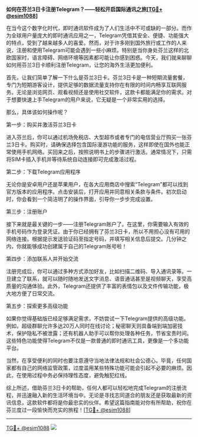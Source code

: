 **如何在芬兰3日卡注册Telegram？——轻松开启国际通讯之旅[[TG💪+ @esim1088](https://t.me/s/esim1088)]**

在当今这个数字化时代，即时通讯软件成为了人们生活中不可或缺的一部分。而作为全球用户量庞大的即时通讯应用之一，Telegram凭借其安全、便捷、功能强大的特点，受到了越来越多人的喜爱。然而，对于许多刚到国外旅行或工作的人来说，注册和使用Telegram可能会遇到一些小麻烦。特别是当你身处芬兰这样的北欧国家时，语言障碍、网络环境等因素都可能让你感到困惑。今天，我们就来聊聊如何用芬兰3日卡顺利注册Telegram，让您的海外生活更加便利。

首先，让我们简单了解一下什么是芬兰3日卡。芬兰3日卡是一种短期流量套餐，专门为短期游客设计，提供足够的数据流量支持你在有限的时间内畅享互联网服务。无论是浏览网页、观看视频还是使用社交软件，这款卡都能满足你的需求。对于想要快速上手Telegram的用户来说，它无疑是一个非常实用的选择。

那么，具体该如何操作呢？

第一步：购买并激活芬兰3日卡

进入芬兰后，你可以通过机场免税店、大型超市或者专门的电信营业厅购买一张芬兰3日卡。购买时，请确保选择包含国际漫游功能的服务，这样即使在国外也能正常使用手机网络。买回来之后，按照说明书上的步骤进行激活。通常情况下，只需将SIM卡插入手机并等待系统自动连接即可完成激活过程。

第二步：下载Telegram应用程序

无论你是安卓用户还是苹果用户，在各大应用商店中搜索“Telegram”都可以找到官方版本的应用程序。点击安装后，打开应用并同意相关条款与条件。初次启动时，你会看到一个简洁明了的操作界面，引导你一步步完成设置。

第三步：注册账户

接下来就是最关键的一步——注册Telegram账户了。在这里，你需要输入有效的手机号码作为登录凭证。由于你已经拥有了芬兰3日卡，所以不用担心没有可用的网络连接。根据提示发送验证码至指定号码，并填写相关信息后提交。几分钟之内，你就能够成功创建属于自己的Telegram账号啦！

第四步：添加联系人并开始交流

注册完成后，你可以通过多种方式添加好友，比如扫描二维码、导入通讯录等。一旦建立了联系，就可以随时随地发送文字消息、语音通话甚至是视频聊天，享受高质量的沟通体验。此外，Telegram还提供了丰富的表情包以及文件传输功能，极大地方便了日常交流。

第五步：探索更多高级功能

如果你觉得基础版已经足够满足需求，不妨尝试一下Telegram提供的高级功能。例如，超级群聊允许多达20万人同时在线讨论；秘密聊天则具备端到端加密技术，保护隐私不被泄露；还有机器人助手可以帮你处理各种任务，节省宝贵时间。这些特色功能使得Telegram不仅是一款普通的即时通讯工具，更像是一个多功能平台。

当然，在享受便利的同时也要注意遵守当地法律法规和社会公德心。毕竟，任何国家都有自己的网络监管政策，过度滥用某些特殊功能可能会引起不必要的麻烦。因此，在使用过程中务必保持理性态度，避免触犯红线。

综上所述，借助芬兰3日卡的帮助，任何人都可以轻松地完成Telegram的注册流程，并迅速融入新的生活环境当中。无论是寻找志同道合的朋友还是获取最新的资讯信息，这款软件都将是你最忠实的伙伴。希望这篇指南能对你有所帮助，祝你在芬兰度过一段愉快而充实的旅程！[[TG💪+ @esim1088](https://t.me/s/esim1088)]

---

[TG💪+ @esim1088](https://t.me/s/esim1088) ![](https://i.postimg.cc/4NQfJmqS/Snipaste-2025-05-13-00-14-12.png)